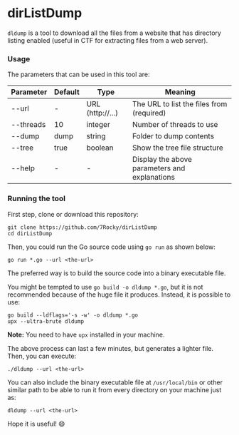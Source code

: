 # dirListDump

`dldump` is a tool to download all the files from a website that has directory listing enabled (useful in CTF for extracting files from a web server).

### Usage

The parameters that can be used in this tool are:

| Parameter | Default | Type             | Meaning                                       |
| --------- | ------- | ---------------- | --------------------------------------------- |
| --url     | -       | URL (http://...) | The URL to list the files from (required)     |
| --threads | 10      | integer          | Number of threads to use                      |
| --dump    | dump    | string           | Folder to dump contents                       |
| --tree    | true    | boolean          | Show the tree file structure                  |
| --help    | -       | -                | Display the above parameters and explanations |

### Running the tool

First step, clone or download this repository:

```console
git clone https://github.com/7Rocky/dirListDump
cd dirListDump
```

Then, you could run the Go source code using `go run` as shown below:

```console
go run *.go --url <the-url>
```

The preferred way is to build the source code into a binary executable file.

You might be tempted to use `go build -o dldump *.go`, but it is not recommended because of the huge file it produces. Instead, it is possible to use:

```console
go build --ldflags='-s -w' -o dldump *.go
upx --ultra-brute dldump
```

**Note:** You need to have `upx` installed in your machine.

The above process can last a few minutes, but generates a lighter file. Then, you can execute:

```console
./dldump --url <the-url>
```

You can also include the binary executable file at `/usr/local/bin` or other similar path to be able to run it from every directory on your machine just as:

```console
dldump --url <the-url>
```

Hope it is useful! :smile:

